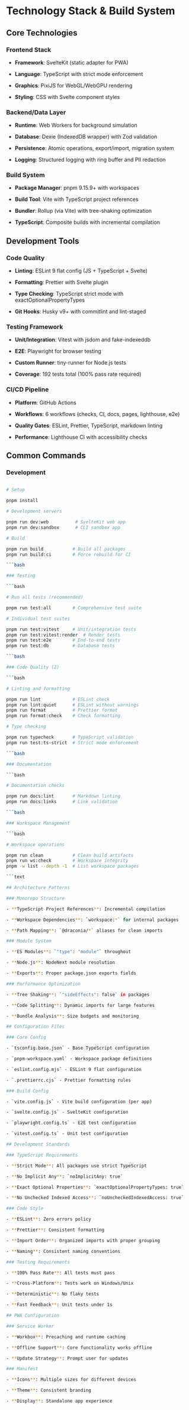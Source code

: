 # Technology Stack & Build System

## Core Technologies

### Frontend Stack

- **Framework**: SvelteKit (static adapter for PWA)

- **Language**: TypeScript with strict mode enforcement

- **Graphics**: PixiJS for WebGL/WebGPU rendering

- **Styling**: CSS with Svelte component styles

### Backend/Data Layer

- **Runtime**: Web Workers for background simulation

- **Database**: Dexie (IndexedDB wrapper) with Zod validation

- **Persistence**: Atomic operations, export/import, migration system

- **Logging**: Structured logging with ring buffer and PII redaction

### Build System

- **Package Manager**: pnpm 9.15.9+ with workspaces

- **Build Tool**: Vite with TypeScript project references

- **Bundler**: Rollup (via Vite) with tree-shaking optimization

- **TypeScript**: Composite builds with incremental compilation

## Development Tools

### Code Quality

- **Linting**: ESLint 9 flat config (JS + TypeScript + Svelte)

- **Formatting**: Prettier with Svelte plugin

- **Type Checking**: TypeScript strict mode with exactOptionalPropertyTypes

- **Git Hooks**: Husky v9+ with commitlint and lint-staged

### Testing Framework

- **Unit/Integration**: Vitest with jsdom and fake-indexeddb

- **E2E**: Playwright for browser testing

- **Custom Runner**: tiny-runner for Node.js tests

- **Coverage**: 192 tests total (100% pass rate required)

### CI/CD Pipeline

- **Platform**: GitHub Actions

- **Workflows**: 6 workflows (checks, CI, docs, pages, lighthouse, e2e)

- **Quality Gates**: ESLint, Prettier, TypeScript, markdown linting

- **Performance**: Lighthouse CI with accessibility checks

## Common Commands

### Development

````bash

# Setup

pnpm install

# Development servers

pnpm run dev:web          # SvelteKit web app
pnpm run dev:sandbox      # CLI sandbox app

# Build

pnpm run build           # Build all packages
pnpm run build:ci        # Force rebuild for CI

```bash

### Testing

```bash

# Run all tests (recommended)

pnpm run test:all        # Comprehensive test suite

# Individual test suites

pnpm run test:vitest     # Unit/integration tests
pnpm run test:vitest:render  # Render tests
pnpm run test:e2e        # End-to-end tests
pnpm run test:db         # Database tests

```bash

### Code Quality (2)

```bash

# Linting and formatting

pnpm run lint            # ESLint check
pnpm run lint:quiet      # ESLint without warnings
pnpm run format          # Prettier format
pnpm run format:check    # Check formatting

# Type checking

pnpm run typecheck       # TypeScript validation
pnpm run test:ts-strict  # Strict mode enforcement

```bash

### Documentation

```bash

# Documentation checks

pnpm run docs:lint       # Markdown linting
pnpm run docs:links      # Link validation

```bash

### Workspace Management

```bash

# Workspace operations

pnpm run clean           # Clean build artifacts
pnpm run ws:check        # Workspace integrity
pnpm -w list --depth -1  # List workspace packages

```text

## Architecture Patterns

### Monorepo Structure

- **TypeScript Project References**: Incremental compilation

- **Workspace Dependencies**: `workspace:*` for internal packages

- **Path Mapping**: `@draconia/*` aliases for clean imports

### Module System

- **ES Modules**: `"type": "module"` throughout

- **Node.js**: NodeNext module resolution

- **Exports**: Proper package.json exports fields

### Performance Optimization

- **Tree Shaking**: `"sideEffects": false` in packages

- **Code Splitting**: Dynamic imports for large features

- **Bundle Analysis**: Size budgets and monitoring

## Configuration Files

### Core Config

- `tsconfig.base.json` - Base TypeScript configuration

- `pnpm-workspace.yaml` - Workspace package definitions

- `eslint.config.mjs` - ESLint 9 flat configuration

- `.prettierrc.cjs` - Prettier formatting rules

### Build Config

- `vite.config.js` - Vite build configuration (per app)

- `svelte.config.js` - SvelteKit configuration

- `playwright.config.ts` - E2E test configuration

- `vitest.config.ts` - Unit test configuration

## Development Standards

### TypeScript Requirements

- **Strict Mode**: All packages use strict TypeScript

- **No Implicit Any**: `noImplicitAny: true`

- **Exact Optional Properties**: `exactOptionalPropertyTypes: true`

- **No Unchecked Indexed Access**: `noUncheckedIndexedAccess: true`

### Code Style

- **ESLint**: Zero errors policy

- **Prettier**: Consistent formatting

- **Import Order**: Organized imports with proper grouping

- **Naming**: Consistent naming conventions

### Testing Requirements

- **100% Pass Rate**: All tests must pass

- **Cross-Platform**: Tests work on Windows/Unix

- **Deterministic**: No flaky tests

- **Fast Feedback**: Unit tests under 1s

## PWA Configuration

### Service Worker

- **Workbox**: Precaching and runtime caching

- **Offline Support**: Core functionality works offline

- **Update Strategy**: Prompt user for updates

### Manifest

- **Icons**: Multiple sizes for different devices

- **Theme**: Consistent branding

- **Display**: Standalone app experience
````

